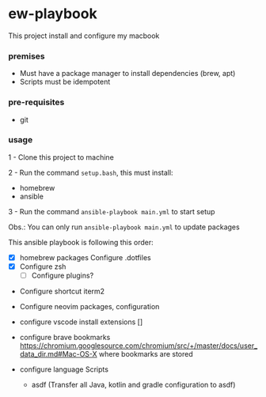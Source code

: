 # ew-playbook

This project install and configure my macbook

### premises
- Must have a package manager to install dependencies (brew, apt)
- Scripts must be idempotent


### pre-requisites
- git

### usage
1 - Clone this project to machine

2 - Run the command `setup.bash`, this must install:
- homebrew
- ansible

3 - Run the command `ansible-playbook main.yml` to start setup


Obs.: You can only run `ansible-playbook main.yml` to update packages

This ansible playbook is following this order:
- [X] homebrew packages
Configure .dotfiles
- [X] Configure zsh
    - [ ] Configure plugins?
- Configure shortcut iterm2
- Configure neovim
    packages, configuration

- configure vscode
    install extensions []

- configure brave bookmarks
https://chromium.googlesource.com/chromium/src/+/master/docs/user_data_dir.md#Mac-OS-X
where bookmarks are stored
- configure language Scripts
    - asdf (Transfer all Java, kotlin and gradle configuration to asdf)


